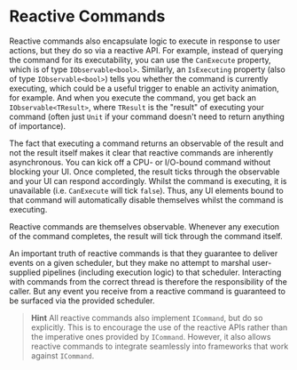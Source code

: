 # Reactive Commands

Reactive commands also encapsulate logic to execute in response to user actions, but they do so via a reactive API. For example, instead of querying the command for its executability, you can use the `CanExecute` property, which is of type `IObservable<bool>`. Similarly, an `IsExecuting` property (also of type `IObservable<bool>`) tells you whether the command is currently executing, which could be a useful trigger to enable an activity animation, for example. And when you execute the command, you get back an `IObservable<TResult>`, where `TResult` is the "result" of executing your command (often just `Unit` if your command doesn't need to return anything of importance).

The fact that executing a command returns an observable of the result and not the result itself makes it clear that reactive commands are inherently asynchronous. You can kick off a CPU- or I/O-bound command without blocking your UI. Once completed, the result ticks through the observable and your UI can respond accordingly. Whilst the command is executing, it is unavailable (i.e. `CanExecute` will tick `false`). Thus, any UI elements bound to that command will automatically disable themselves whilst the command is executing.

Reactive commands are themselves observable. Whenever any execution of the command completes, the result will tick through the command itself.

An important truth of reactive commands is that they guarantee to deliver events on a given scheduler, but they make no attempt to marshal user-supplied pipelines (including execution logic) to that scheduler. Interacting with commands from the correct thread is therefore the responsibility of the caller. But any event you receive from a reactive command is guaranteed to be surfaced via the provided scheduler.

> **Hint** All reactive commands also implement `ICommand`, but do so explicitly. This is to encourage the use of the reactive APIs rather than the imperative ones provided by `ICommand`. However, it also allows reactive commands to integrate seamlessly into frameworks that work against `ICommand`.